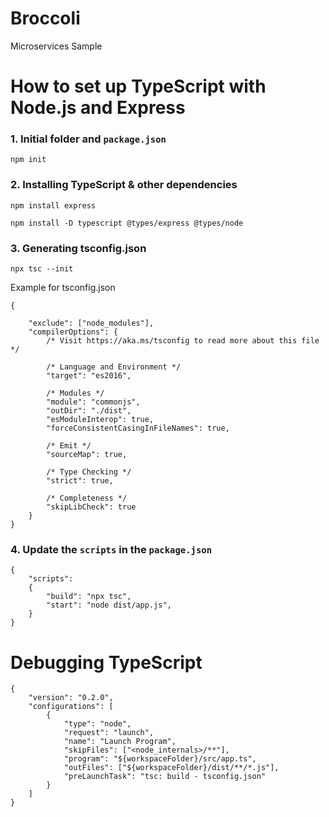 # Broccoli

Microservices Sample

# How to set up TypeScript with Node.js and Express

### 1. Initial folder and `package.json`

```
npm init
```

### 2. Installing TypeScript & other dependencies

```
npm install express
```

```
npm install -D typescript @types/express @types/node
```

### 3. Generating tsconfig.json

```
npx tsc --init
```

Example for tsconfig.json

```
{

	"exclude": ["node_modules"],
	"compilerOptions": {
        /* Visit https://aka.ms/tsconfig to read more about this file */

		/* Language and Environment */
		"target": "es2016",

		/* Modules */
		"module": "commonjs",
		"outDir": "./dist",
		"esModuleInterop": true,
		"forceConsistentCasingInFileNames": true,

		/* Emit */
		"sourceMap": true,

		/* Type Checking */
		"strict": true,

		/* Completeness */
		"skipLibCheck": true
	}
}
```

### 4. Update the `scripts` in the `package.json`

```
{
	"scripts":
	{
		"build": "npx tsc",
		"start": "node dist/app.js",
	}
}
```

# Debugging TypeScript

```
{
    "version": "0.2.0",
    "configurations": [
        {
            "type": "node",
            "request": "launch",
            "name": "Launch Program",
            "skipFiles": ["<node_internals>/**"],
            "program": "${workspaceFolder}/src/app.ts",
            "outFiles": ["${workspaceFolder}/dist/**/*.js"],
            "preLaunchTask": "tsc: build - tsconfig.json"
        }
    ]
}
```